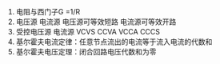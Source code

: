 1. 电阻与西门子G =1/R
2. 电压源 电流源 电压源可等效短路 电流源可等效开路
3. 受控电压源 电流源 VCVS  CCVA VCCA CCCS
4. 基尔霍夫电流定律：任意节点流出的电流等于流入电流的代数和
5. 基尔霍夫电压定理：闭合回路电压代数和为零
